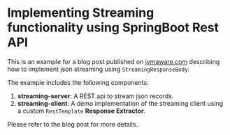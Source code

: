 # Implementing Streaming functionality using SpringBoot Rest API

This is an example for a blog post published on [jvmaware.com](https://jvmaware.com/streaming-json-response/) describing how to implement 
json streaming using `StreamingResponseBody`.

The example includes the following components:

1. **streaming-server**: A REST api to stream json records.
2. **streaming-client**: A demo implementation of the streaming client using a custom `RestTemplate` **Response Extractor**.

Please refer to the blog post for more details.